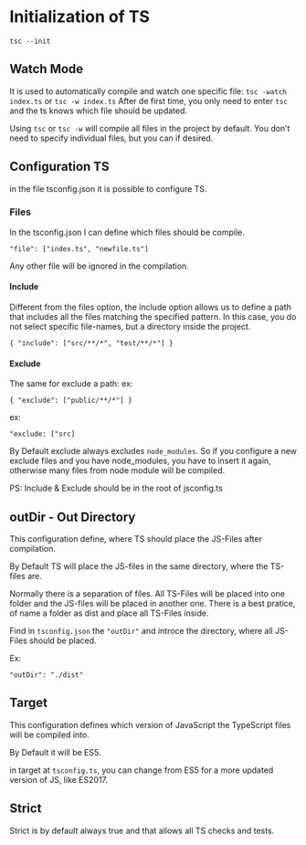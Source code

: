 # Initialization of TS

`tsc --init`

## Watch Mode

It is used to automatically compile and watch one specific file:
`tsc -watch index.ts` or `tsc -w index.ts`
After de first time, you only need to enter `tsc` and the ts knows which file should be updated.

Using `tsc` or `tsc -w` will compile all files in the project by default. You don’t need to specify individual files, but you can if desired.

## Configuration TS

in the file tsconfig.json it is possible to configure TS.

### Files

In the tsconfig.json I can define which files should be compile.

`"file": ["index.ts", "newfile.ts"]`

Any other file will be ignored in the compilation.

#### Include

Different from the files option, the include option allows us to define a path that includes all the files matching the specified pattern. In this case, you do not select specific file-names, but a directory inside the project.

`{
    "include": ["src/**/*", "test/**/*"]
}`

#### Exclude

The same for exclude a path:
ex:

`{
    "exclude": ["public/**/*"]
}`

ex:

`"exclude: ["src]`

By Default exclude always excludes `node_modules`. So if you configure a new exclude files and you have node_modules, you have to insert it again, otherwise many files from node module will be compiled.

PS: Include & Exclude should be in the root of jsconfig.ts

## outDir - Out Directory

This configuration define, where TS should place the JS-Files after compilation.

By Default TS will place the JS-files in the same directory, where the TS-files are.

Normally there is a separation of files. All TS-Files will be placed into one folder and the JS-files will be placed in another one. There is a best pratice, of name a folder as dist and place all TS-Files inside.

Find in `tsconfig.json` the `"outDir"` and introce the directory, where all JS-Files should be placed.

Ex:

`"outDir": "./dist"`

## Target

This configuration defines which version of JavaScript the TypeScript files will be compiled into.

By Default it will be ES5.

in target at `tsconfig.ts`, you can change from ES5 for a more updated version of JS, like ES2017.

## Strict

Strict is by default always true and that allows all TS checks and tests.
